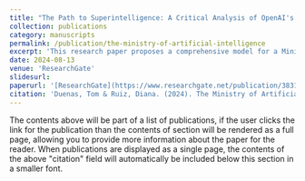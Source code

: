```yaml
---
title: "The Path to Superintelligence: A Critical Analysis of OpenAI's Five Levels of AI Progression"
collection: publications
category: manuscripts
permalink: /publication/the-ministry-of-artificial-intelligence
excerpt: 'This research paper proposes a comprehensive model for a Ministry of Artificial Intelligence to address the challenges of the impending era of artificial superintelligence.'
date: 2024-08-13
venue: 'ResearchGate'
slidesurl: 
paperurl: '[ResearchGate](https://www.researchgate.net/publication/383145922_The_Ministry_of_Artificial_Intelligence_A_Catalyst_For_National_AI_Ecosystems_and_Global_Cooperation_in_the_Age_of_Superintelligence)'
citation: 'Duenas, Tom & Ruiz, Diana. (2024). The Ministry of Artificial Intelligence: A Catalyst For National AI Ecosystems and Global Cooperation in the Age of Superintelligence. 10.13140/RG.2.2.10775.18089.'
---
```


The contents above will be part of a list of publications, if the user clicks the link for the publication than the contents of section will be rendered as a full page, allowing you to provide more information about the paper for the reader. When publications are displayed as a single page, the contents of the above "citation" field will automatically be included below this section in a smaller font.
